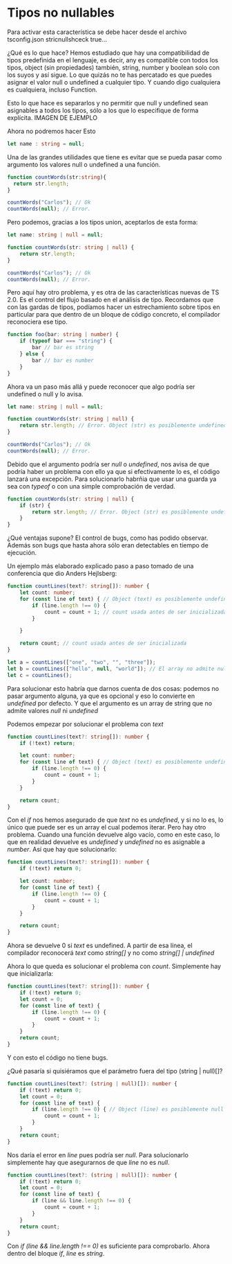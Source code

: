 # Tipos no nullables


Para activar esta característica se debe hacer desde el archivo tsconfig.json stricnullshceck true...

¿Qué es lo que hace? Hemos estudiado que hay una compatibilidad de tipos predefinida en el lenguaje, es decir, any es compatible con todos los tipos, object (sin propiedades) también,
string, number y boolean solo con los suyos y así sigue. Lo que quizás no te has percatado es que puedes asignar el valor null o undefined a cualquier tipo. Y cuando
digo cualquiera es cualquiera, incluso Function.

Esto lo que hace es separarlos y no permitir que null y undefined sean asignables a todos los tipos, sólo a los que lo especifique de forma explícita.
IMAGEN DE EJEMPLO

Ahora no podremos hacer Esto

```ts
let name : string = null;
```

Una de las grandes utilidades que tiene es evitar que se pueda pasar como argumento los valores null o undefined a una función.

```ts
function countWords(str:string){
  return str.length;
}

countWords("Carlos"); // Ok
countWords(null); // Error. 
```

Pero podemos, gracias a los tipos union, aceptarlos de esta forma:

```ts
let name: string | null = null;

function countWords(str: string | null) {
    return str.length;
}

countWords("Carlos"); // Ok
countWords(null); // Error. 
```

Pero aquí hay otro problema, y es otra de las características nuevas de TS 2.0. Es el control del flujo basado en el análisis de tipo. Recordamos que con las gardas de tipos, podíamos hacer un estrechamiento sobre tipos en particular para que dentro de un bloque de código concreto, el compilador reconociera ese tipo. 

```ts
function foo(bar: string | number) {
    if (typeof bar === "string") {
        bar // bar es string
    } else {
        bar // bar es number
    }
}
```
Ahora va un paso más allá y puede reconocer que algo podría ser undefined o null y lo avisa.

```ts
let name: string | null = null;

function countWords(str: string | null) {
    return str.length; // Error. Object (str) es posiblemente undefined
}

countWords("Carlos"); // Ok
countWords(null); // Error. 
```

Debido que el argumento podría ser *null* o *undefined*, nos avisa de que podría haber un problema con ello ya que si efectivamente lo es, el código lanzará una excepción.
Para solucionarlo habrñia que usar una guarda ya sea con *typeof* o con una simple comprobación de verdad.

```ts
function countWords(str: string | null) {
    if (str) {
        return str.length; // Error. Object (str) es posiblemente undefined
    }
}
```
¿Qué ventajas supone? El control de bugs, como has podido observar. Además son bugs que hasta ahora sólo eran detectables en tiempo de ejecución.

Un ejemplo más elaborado explicado paso a paso tomado de una conferencia que dio Anders Hejlsberg:

```ts
function countLines(text?: string[]): number {
    let count: number;
    for (const line of text) { // Object (text) es posiblemente undefined
        if (line.length !== 0) {
            count = count + 1; // count usada antes de ser inicializada
        }

    }

    return count; // count usada antes de ser inicializada
}

let a = countLines(["one", "two", "", "three"]);
let b = countLines(["hello", null, "world"]); // El array no admite nullos.
let c = countLines();
```

Para solucionar esto habría que darnos cuenta de dos cosas: podemos no pasar argumento alguna, ya que es opcional y eso lo convierte en *undefined* por defecto. Y que el argumento es un array de string que no admite valores *null* ni *undefined*

Podemos empezar por solucionar el problema con *text*

```ts
function countLines(text?: string[]): number {
    if (!text) return;

    let count: number;
    for (const line of text) { // Object (text) es posiblemente undefined
        if (line.length !== 0) {
            count = count + 1;
        }
    }

    return count;
}
```
Con el *if* nos hemos asegurado de que *text* no es *undefined*, y si no lo es, lo único que puede ser es un array el cual podemos iterar. Pero hay otro problema. Cuando una función devuelve algo vacío, como en este caso, lo que en realidad devuelve es *undefined* y *undefined* no es asignable a *number*. Así que hay que solucionarlo:

```ts
function countLines(text?: string[]): number {
    if (!text) return 0; 

    let count: number;
    for (const line of text) { 
        if (line.length !== 0) {
            count = count + 1;
        }
    }

    return count;
}
```

Ahora se devuelve 0 si *text* es undefined. A partir de esa línea, el compilador reconocerá *text* como *string[]* y no como *string[] | undefined*

Ahora lo que queda es solucionar el problema con *count*. Simplemente hay que inicializarla:

```ts
function countLines(text?: string[]): number {
    if (!text) return 0; 
    let count = 0;
    for (const line of text) { 
        if (line.length !== 0) {
            count = count + 1;
        }
    }
    return count;
}
```

Y con esto el código no tiene bugs.

¿Qué pasaría si quisiéramos que el parámetro fuera del tipo (string | null)[]? 


```ts
function countLines(text?: (string | null)[]): number {
    if (!text) return 0; 
    let count = 0;
    for (const line of text) { 
        if (line.length !== 0) { // Object (line) es posiblemente null
            count = count + 1;
        }
    }
    return count;
}
```

Nos daría el error en *line* pues podría ser *null*. Para solucionarlo simplemente hay que asegurarnos de que *line* no es *null*.


```ts
function countLines(text?: (string | null)[]): number {
    if (!text) return 0; 
    let count = 0;
    for (const line of text) { 
        if (line && line.length !== 0) { 
            count = count + 1;
        }
    }
    return count;
}
```
Con *if (line && line.length !== 0)* es suficiente para comprobarlo. Ahora dentro del bloque *if*, *line* es *string*.
